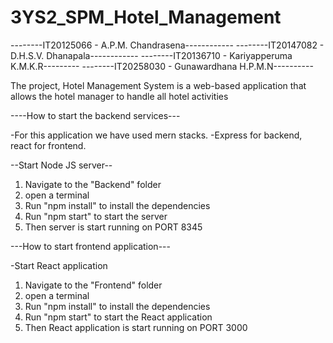 # 3YS2_SPM_Hotel_Management

 --------IT20125066 - A.P.M. Chandrasena------------
 --------IT20147082 - D.H.S.V. Dhanapala------------
 --------IT20136710 - Kariyapperuma K.M.K.R---------
 --------IT20258030 - Gunawardhana H.P.M.N----------

The project, Hotel Management System is a web-based application that allows the hotel manager to handle all hotel activities

----How to start the backend services---

-For this application we have used mern stacks. 
-Express for backend, react for frontend.


--Start Node JS server--
  1. Navigate to the "Backend" folder
  2. open a terminal
  3. Run "npm install" to install the dependencies
  4. Run "npm start" to start the server
  5. Then server is start running on PORT 8345


---How to start frontend application---

-Start React application
  1. Navigate to the "Frontend" folder
  2. open a terminal
  3. Run "npm install" to install the dependencies
  4. Run "npm start" to start the React application
  5. Then React application is start running on PORT 3000
